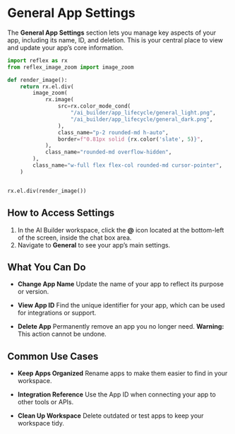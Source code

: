 # General App Settings

The **General App Settings** section lets you manage key aspects of your app, including its name, ID, and deletion. This is your central place to view and update your app’s core information.


```python exec
import reflex as rx
from reflex_image_zoom import image_zoom

def render_image():
    return rx.el.div(
        image_zoom(
            rx.image(
                src=rx.color_mode_cond(
                    "/ai_builder/app_lifecycle/general_light.png",
                    "/ai_builder/app_lifecycle/general_dark.png",
                ),
                class_name="p-2 rounded-md h-auto",
                border=f"0.81px solid {rx.color('slate', 5)}",
            ),
            class_name="rounded-md overflow-hidden",
        ),
        class_name="w-full flex flex-col rounded-md cursor-pointer",
    )
```

```python eval

rx.el.div(render_image())

```


## How to Access Settings

1. In the AI Builder workspace, click the **@** icon located at the bottom-left of the screen, inside the chat box area.
2. Navigate to **General** to see your app’s main settings.

## What You Can Do

- **Change App Name**
  Update the name of your app to reflect its purpose or version.

- **View App ID**
  Find the unique identifier for your app, which can be used for integrations or support.

- **Delete App**
  Permanently remove an app you no longer need. **Warning:** This action cannot be undone.

## Common Use Cases

- **Keep Apps Organized**
  Rename apps to make them easier to find in your workspace.

- **Integration Reference**
  Use the App ID when connecting your app to other tools or APIs.

- **Clean Up Workspace**
  Delete outdated or test apps to keep your workspace tidy.
